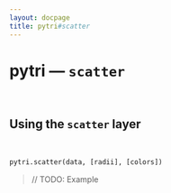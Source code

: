 ```yaml
---
layout: docpage
title: pytri#scatter
---
```


<h1 class="display-2">pytri — <code>scatter</code></h1>

<br />

## Using the `scatter` layer
<br />

```python
pytri.scatter(data, [radii], [colors])
```

<blockquote class="blockquote">// TODO: Example</blockquote>